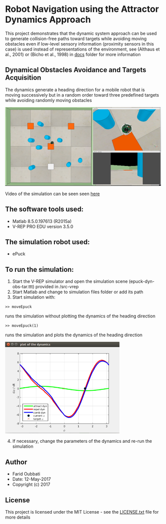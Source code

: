 # Robot Navigation using the Attractor Dynamics Approach

This project demonstrates that the dynamic system approach can be used to generate
collision-free paths toward targets while avoiding moving obstacles even if low-level sensory
information (proximity sensors in this case) is used instead of representations of the
environment, see (Althaus et al., 2001) or (Bicho et al., 1998) in [docs](docs/) folder for more information

## Dynamical Obstacles Avoidance and Targets Acquisition

The dynamics generate a heading direction for a mobile robot that is
moving successively but in a random order toward three predefined  targets
while avoiding randomly moving obstacles

<img src="/pics/simulation-scene.png" alt="alt text" width="570">

Video of the simulation can be seen seen [here](https://youtu.be/9FMPPFUlc7k)

## The software tools used:

* Matlab 8.5.0.197613 (R2015a)
* V-REP PRO EDU version 3.5.0

## The simulation robot used:

* ePuck

## To run the simulation:

1. Start the V-REP simulator and open the simulation scene (epuck-dyn-obs-tar.ttt) provided in /src-vrep
2. Start Matlab and change to simulation files folder or add its path
3. Start simulation with: 

```
>> moveEpuck
```
runs the simulation without plotting the dynamics of the heading direction

```
>> moveEpuck(1)
```
runs the simulation and plots the dynamics of the heading direction

<img src="/pics/dynamics-plot.png" alt="alt text" width="370">

4. If necessary, change the parameters of the dynamics and re-run the simulation

## Author

* Farid Oubbati
* Date: 12-May-2017
* Copyright (c) 2017

## License

This project is licensed under the MIT License - see the [LICENSE.txt](LICENSE.txt) file for more details
